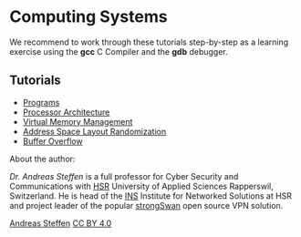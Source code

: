 # Computing Systems

We recommend to work through these tutorials step-by-step as a learning exercise using the **gcc** C Compiler and the **gdb** debugger.

## Tutorials

* [Programs](Programs.md)
* [Processor Architecture](Processor_Architecture.md)
* [Virtual Memory Management](Virtual_Memory_Management.md)
* [Address Space Layout Randomization](ASLR.md)
* [Buffer Overflow](Buffer_Overflow.md)

About the author:

*Dr. Andreas Steffen* is a full professor for Cyber Security and Communications with [HSR][HSR] University of Applied Sciences Rapperswil, Switzerland. He is head of the [INS][INS] Institute for Networked Solutions at HSR and project leader of the popular [strongSwan][SS] open source VPN solution.

[Andreas Steffen][AS] [CC BY 4.0][CC]

[AS]: mailto:andreas.steffen@strongsec.net
[CC]: http://creativecommons.org/licenses/by/4.0/
[SS]: https://www.strongswan.org
[HSR]: https://www.hsr.ch/en/studies/bachelor/degree-programmes/computer-science/overview/
[INS]: https://www.ins.hsr.ch/index.php?id=16093
